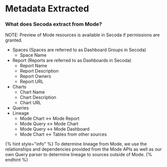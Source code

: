 # Metadata Extracted

### What does Secoda extract from Mode?

NOTE: Preview of Mode resources is available in Secoda if permissions are granted.&#x20;

* Spaces (Spaces are referred to as Dashboard Groups in Secoda)
  * Space Name
* Report (Reports are referred to as Dashboards in Secoda)
  * Report Name
  * Report Description
  * Report Owners
  * Report URL
* Charts
  * Chart Name
  * Chart Description
  * Chart URL
* Queries
* Lineage
  * Mode Chart <-> Mode Report
  * Mode Query <-> Mode Chart
  * Mode Query <-> Mode Dashboard
  * Mode Chart <-> Tables from other sources

{% hint style="info" %}
To determine lineage from Mode, we use the relationships and dependencies provided from the Mode APIs as well as our own Query parser to determine lineage to sources outside of Mode.
{% endhint %}
